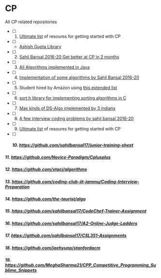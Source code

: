 # CP

All CP related repositories

- [ ] 1.   [Ultimate list](https://github.com/lnishan/awesome-competitive-programming) of resoures for getting started with CP

- [ ] * [Ashish Gupta Library](https://github.com/Ashishgup1/Competitive-Coding)

- [ ] 2.   [Sahil Bansal 2016-20 Get better at CP in 2 months](https://github.com/sahilbansal17/Get_Better_at_CP_in_2_Months)

- [ ] 3.   [All Algorithms implemented in Java](https://github.com/TheAlgorithms/Java)

- [ ] 4.   [Implementation of some algorithms by Sahil Bansal 2016-20](https://github.com/sahilbansal17/Competitive_Coding)

- [ ] 5.   Student hired by Amazon using [this extended list](https://github.com/jwasham/coding-interview-university)

- [ ] 6.   [sort.h library for implementing sorting algorithms in C](https://github.com/swenson/sort)

- [ ] 7.   [Max kinds of DS-Algo implemented by 3 indians](https://github.com/VAR-solutions/Algorithms)

- [ ] 8.   [A few interview coding problems by sahil bansal 2016-20](https://github.com/sahilbansal17/Coding-Interview-Problems)

- [ ] 9.   [Ultimate list](https://github.com/lnishan/awesome-competitive-programming) of resoures for getting started with CP

- [ ] ##### 10.   https://github.com/sahilbansal17/junior-training-sheet

##### 11.   https://github.com/Novice-Paradigm/Cplusplus

##### 12.  https://github.com/xtaci/algorithms

##### 13.  https://github.com/coding-club-iit-jammu/Coding-Interview-Preparation

##### 14.  https://github.com/the-tourist/algo

##### 15.  https://github.com/sahilbansal17/CodeChef-Trainer-Assignment

##### 16.  https://github.com/sahilbansal17/A2-Online-Judge-Ladders

##### 17.  https://github.com/sahilbansal17/CSL351-Assignments

##### 18.  https://github.com/jaehyunp/stanfordacm

##### 19.  https://github.com/MeghaSharma21/CPP_Competitive_Programming_Sublime_Snippets
